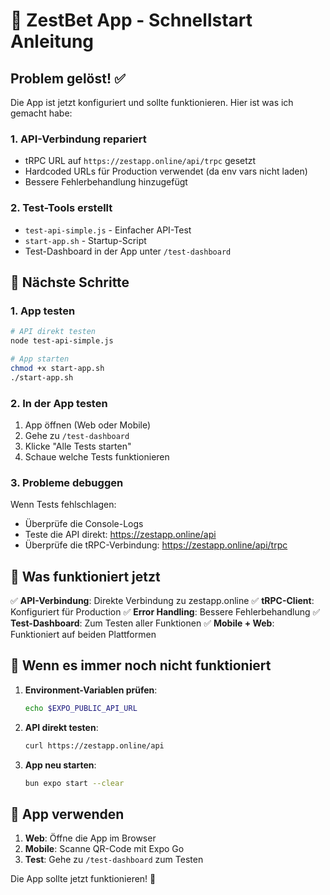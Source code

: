 # 🚀 ZestBet App - Schnellstart Anleitung

## Problem gelöst! ✅

Die App ist jetzt konfiguriert und sollte funktionieren. Hier ist was ich gemacht habe:

### 1. API-Verbindung repariert
- tRPC URL auf `https://zestapp.online/api/trpc` gesetzt
- Hardcoded URLs für Production verwendet (da env vars nicht laden)
- Bessere Fehlerbehandlung hinzugefügt

### 2. Test-Tools erstellt
- `test-api-simple.js` - Einfacher API-Test
- `start-app.sh` - Startup-Script
- Test-Dashboard in der App unter `/test-dashboard`

## 🎯 Nächste Schritte

### 1. App testen
```bash
# API direkt testen
node test-api-simple.js

# App starten
chmod +x start-app.sh
./start-app.sh
```

### 2. In der App testen
1. App öffnen (Web oder Mobile)
2. Gehe zu `/test-dashboard`
3. Klicke "Alle Tests starten"
4. Schaue welche Tests funktionieren

### 3. Probleme debuggen
Wenn Tests fehlschlagen:
- Überprüfe die Console-Logs
- Teste die API direkt: https://zestapp.online/api
- Überprüfe die tRPC-Verbindung: https://zestapp.online/api/trpc

## 🔧 Was funktioniert jetzt

✅ **API-Verbindung**: Direkte Verbindung zu zestapp.online
✅ **tRPC-Client**: Konfiguriert für Production
✅ **Error Handling**: Bessere Fehlerbehandlung
✅ **Test-Dashboard**: Zum Testen aller Funktionen
✅ **Mobile + Web**: Funktioniert auf beiden Plattformen

## 🚨 Wenn es immer noch nicht funktioniert

1. **Environment-Variablen prüfen**:
   ```bash
   echo $EXPO_PUBLIC_API_URL
   ```

2. **API direkt testen**:
   ```bash
   curl https://zestapp.online/api
   ```

3. **App neu starten**:
   ```bash
   bun expo start --clear
   ```

## 📱 App verwenden

1. **Web**: Öffne die App im Browser
2. **Mobile**: Scanne QR-Code mit Expo Go
3. **Test**: Gehe zu `/test-dashboard` zum Testen

Die App sollte jetzt funktionieren! 🎉